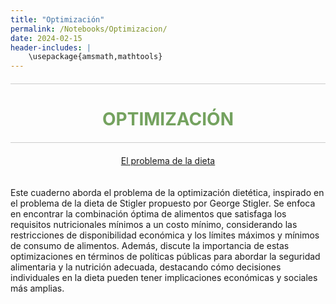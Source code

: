 ```yaml
---
title: "Optimización"
permalink: /Notebooks/Optimizacion/
date: 2024-02-15
header-includes: |
    \usepackage{amsmath,mathtools}
---
```


<script
  src="https://cdn.mathjax.org/mathjax/latest/MathJax.js?config=TeX-AMS-MML_HTMLorMML"
  type="text/javascript">
</script>

<html>
<head>
    <style>
        /* Estilos para centrar y cambiar el color del texto */
        h1 {
            text-align: center; /* Centra el texto horizontalmente */
            color: rgba(72, 133, 45, 0.76); /* Cambia el color del texto a verde */
        }
    </style>
</head>
<body>

<style>

    .container {
      max-width: 800px;
      margin: 20px auto;
      overflow: hidden;
    }

    .person {
      display: flex;
      margin-bottom: 20px;
      justify-content: space-between;
      align-items: center;
      flex-wrap: wrap;
    }

    .person img {
      max-width: 200px;
      max-height: 200px;
      border-radius: 50%;
      margin-right: 20px;
      margin-left: 20px;
    }

    .person .info {
      flex: 1;
      text-align: left;
    }

    .person:nth-child(even) {
      flex-direction: row-reverse;
    }

    h2 {
      text-align: center;
      color: #333;
    }

    hr {
            border: none; /* Elimina el borde */
            height: 1px; /* Altura de la línea */
            background-color: #CCCCCC; /* Color de la línea */
            margin: 20px 0; /* Margen superior e inferior */
        }
  </style>

<hr>

<h1>OPTIMIZACIÓN</h1>

<hr>

</body>
</html>

<div class="button-container">
  <a href="https://labmatecc.github.io/Notebooks/Optimizacion/ElProblemaDeLaDieta/" class="button">El problema de la dieta</a>
</div>

  <div class="container">
    <div class="person">
      <div class="info">
        <p>Este cuaderno aborda el problema de la optimización dietética, inspirado en el problema de la dieta de Stigler propuesto por George Stigler. Se enfoca en encontrar la combinación óptima de alimentos que satisfaga los requisitos nutricionales mínimos a un costo mínimo, considerando las restricciones de disponibilidad económica y los límites máximos y mínimos de consumo de alimentos. Además, discute la importancia de estas optimizaciones en términos de políticas públicas para abordar la seguridad alimentaria y la nutrición adecuada, destacando cómo decisiones individuales en la dieta pueden tener implicaciones económicas y sociales más amplias. </p>
      </div>
    </div>
  </div>

  <html>
<head>
    <style>
        .button-container {
            text-align: center; /* Centra el contenido horizontalmente */
        }

        .button {
            display: inline-block;
            padding: 10px 20px;
            border-radius: 20px; /* Esto hace que el botón tenga forma de pastilla */
            background-color: rgba(72, 133, 45, 0.76); /* Cambia el color del botón a verde */
            color: white; /* Cambia el color del texto a blanco */
            text-decoration: none; /* Elimina el subrayado predeterminado en los enlaces */
            font-size: 16px; /* Cambia el tamaño del texto */
            font-weight: bold; /* Hace que el texto sea más audaz */
            border: none; /* Elimina el borde del botón */
        }
    </style>
</head>
<body>

<hr>

<div class="button-container">
  <a href="https://labmatecc.github.io/Notebooks/Optimizacion/MetodosDeDescenso/" class="button">Métodos de descenso</a>
</div>

<div class="container">
    <div class="person">
      <div class="info">
        <p>Este cuaderno presenta varios métodos de optimización numérica, enfocándose en el descenso de gradiente y sus variantes. Comienza con una explicación del método de descenso, donde se busca minimizar una función iterativamente ajustando el tamaño de paso y la dirección de búsqueda. Se exploran métodos como el descenso de máximo pendiente en diferentes normas (euclidiana, cuadrática, y norma 1), así como el método de Newton, que utiliza la inversa de la matriz Hessiana para guiar la búsqueda. Se presentan implementaciones prácticas de estos métodos usando funciones matemáticas y visualizaciones gráficas para ilustrar los conceptos discutidos.</p>
      </div>
    </div>
  </div>

<hr>